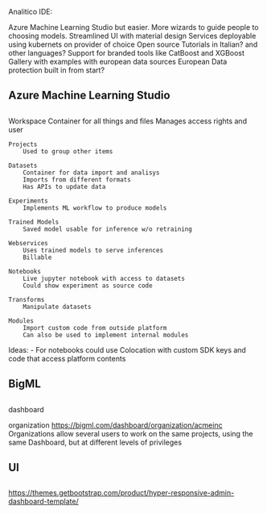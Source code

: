 
Analitico IDE:

Azure Machine Learning Studio but easier.
More wizards to guide people to choosing models.
Streamlined UI with material design
Services deployable using kubernets on provider of choice
Open source
Tutorials in Italian? and other languages?
Support for branded tools like CatBoost and XGBoost
Gallery with examples with european data sources
European Data protection built in from start?


## 
## Azure Machine Learning Studio
##

Workspace
    Container for all things and files
    Manages access rights and user

    Projects
        Used to group other items

    Datasets
        Container for data import and analisys
        Imports from different formats
        Has APIs to update data        

    Experiments
        Implements ML workflow to produce models

    Trained Models
        Saved model usable for inference w/o retraining

    Webservices
        Uses trained models to serve inferences
        Billable

    Notebooks
        Live jupyter notebook with access to datasets
        Could show experiment as source code

    Transforms
        Manipulate datasets

    Modules
        Import custom code from outside platform
        Can also be used to implement internal modules


Ideas:
    - For notebooks could use Colocation with custom SDK keys and code that access platform contents


##
## BigML
##

dashboard

organization
  https://bigml.com/dashboard/organization/acmeinc
  Organizations allow several users to work on the same projects, 
  using the same Dashboard, but at different levels of privileges





##
## UI
##

https://themes.getbootstrap.com/product/hyper-responsive-admin-dashboard-template/